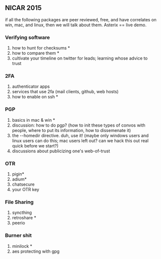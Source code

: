 ## NICAR 2015

if all the following packages are peer reviewed, free, and have correlates on win, mac, and linux, then we will talk about them.  Asterix == live demo.

### Verifying software

1.	how to hunt for checksums *
1.	how to compare them *
1.	cultivate your timeline on twitter for leads; learning whose advice to trust

### 2FA

1.	authenticator apps
1.	services that use 2fa (mail clients, github, web hosts)
1.	how to enable on ssh *

### PGP

1.	basics in mac & win *
1.	discussion: how to do pgp? (how to init these types of convos with people, where to put its information, how to dissemenate it)
1.	the --homedir directive.  duh, use it!  (maybe only windows users and linux users can do this; mac users left out? can we hack this out real quick before we start?)
1.	discussions about publicizing one's web-of-trust

### OTR

1.	pigin*
1.	adium*
1.	chatsecure
1.	your OTR key

### File Sharing

1.	syncthing
1.	retroshare *
1.	peerio

### Burner shit

1.	minilock *
1.	aes protecting with gpg